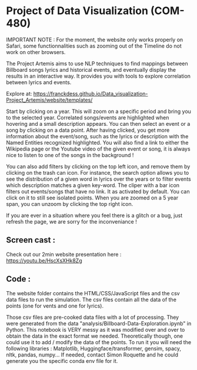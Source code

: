 # Project of Data Visualization (COM-480)

IMPORTANT NOTE : For the moment, the website only works properly on Safari, some functionnalities such as zooming out of the Timeline do not work on other browsers.

The Project Artemis aims to use NLP techniques to find mappings between Billboard songs lyrics and historical events, and eventually display the results in an interactive way. It provides you with tools to explore correlation between lyrics and events.

Explore at: https://franckdess.github.io/Data_visualization-Project_Artemis/website/templates/

Start by clicking on a year. This will zoom on a specific period and bring you to the selected year. Correlated songs/events are highlighted when hovering and a small description appears. You can then select an event or a song by clicking on a data point. After having clicked, you get more information about the event/song, such as the lyrics or description with the Named Entities recognized highlighted. You will also find a link to either the Wikipedia page or the Youtube video of the given event or song, it is always nice to listen to one of the songs in the background !

You can also add filters by clicking on the top left icon, and remove them by clicking on the trash can icon. For instance, the search option allows you to see the distribution of a given word in lyrics over the years or to filter events which description matches a given key-word. The cliper with a bar icon filters out events/songs that have no link. It as activated by default. You can click on it to still see isolated points. When you are zoomed on a 5 year span, you can unzoom by clicking the top right icon. 

If you are ever in a situation where you feel there is a glitch or a bug, just refresh the page, we are sorry for the inconveniance !

## Screen cast :

Check out our 2min website presentation here : https://youtu.be/HscXsXHk8Zg

## Code : 

The website folder contains the HTML/CSS/JavaScript files and the csv data files to run the simulation. The csv files contain all the data of the points (one for vents and one for lyrics).

Those csv files are pre-cooked data files with a lot of processing. They were generated from the data "analysis/Billboard-Data-Exploration.ipynb" in Python. This notebook is VERY messy as it was modified over and over to obtain the data in the exact format we needed. Theoretically though, one could use it to add / modify the data of the points.
To run it you will need the following libraries : Matplotlib, Huggingface/transformer, gensim, spacy, nltk, pandas, numpy... If needed, contact Simon Roquette and he could generate you the specific conda env file for it.
